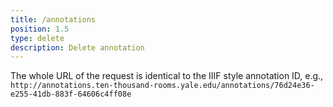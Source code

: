 ```yaml
---
title: /annotations
position: 1.5
type: delete
description: Delete annotation
---
```


The whole URL of the request is identical to the IIIF style annotation ID, e.g.,
`http://annotations.ten-thousand-rooms.yale.edu/annotations/76d24e36-e255-41db-883f-64606c4ff08e`
